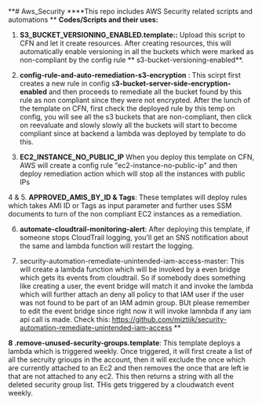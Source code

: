 **# Aws_Security
****This repo includes AWS Security related scripts and automations
**
**Codes/Scripts and their uses:**

1. **S3_BUCKET_VERSIONING_ENABLED.template::** Upload this script to CFN and let it create resources. After creating resources, this will automatically enable versioning in all the buckets which were marked as non-compliant by the config rule **	s3-bucket-versioning-enabled**.

2. **config-rule-and-auto-remediation-s3-encryption** : This scirpt first creates a new rule in config s**3-bucket-server-side-encryption-enabled** and then proceeds to remediate all the bucket found by this rule as non compliant since they were not encrypted. After the lunch of the template on CFN, first check the deployed rule by this temp on config, you will see all the s3 buckets that are non-compliant, then click on reevaluate and slowly slowly all the buckets will start to become compliant since at backend a lambda was deployed by template to do this.

3. **EC2_INSTANCE_NO_PUBLIC_IP** When you deploy this template on CFN, AWS will create a config rule "ec2-instance-no-public-ip" and then deploy remediation action which will stop all the instances with public IPs

4 & 5. **APPROVED_AMIS_BY_ID & Tags**: These templates will deploy rules which takes AMI ID or Tags as input parameter and further uses SSM documents to turn of the non compliant EC2 instances as a remediation.

6. **automate-cloudtrail-monitoring-alert**: After deploying this template, if someone stops CloudTrail logging, you'll get an SNS notification about the same and lambda function will restart the logging.

7. security-automation-remediate-unintended-iam-access-master: This will create a lambda function which will be invoked by a even bridge which gets its events from cloudtrail. So if somebody does something like creating a user, the event bridge will match it and invoke the lambda which will further attach an deny all policy to that IAM user if the user was not found to be part of an IAM admin group. BUt please remember to edit the event bridge since right now it will invoke lamnbda if any iam api call is made. Check this: https://github.com/miztiik/security-automation-remediate-unintended-iam-access
**

**8 .remove-unused-security-groups.template**: This template deploys a lambda which is triggered weekly. Once triggered, it will first create a list of all the secruity grioups in the account, then it will exclude the once which are currently attached to an Ec2 and then removes the once that are left ie that are not attached to any ec2. This then returns a string with all the deleted security group list. THis gets triggered by a cloudwatch event weekly.
